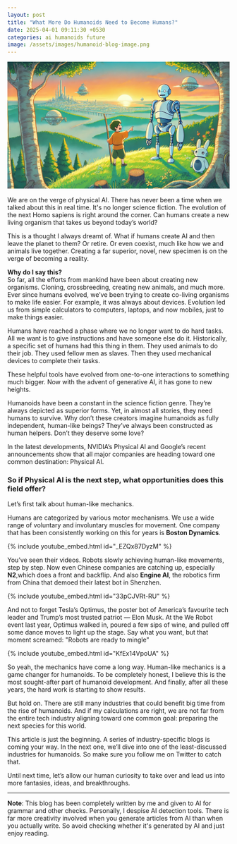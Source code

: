 ```yaml
---
layout: post
title: "What More Do Humanoids Need to Become Humans?"
date: 2025-04-01 09:11:30 +0530
categories: ai humanoids future
image: /assets/images/humanoid-blog-image.png
---
```


![What More Do Humanoids Need to Become Humans?](/assets/images/humanoid-blog-image.png)

We are on the verge of physical AI. There has never been a time when we talked about this in real time. It's no longer science fiction. The evolution of the next Homo sapiens is right around the corner. Can humans create a new living organism that takes us beyond today’s world?

This is a thought I always dreamt of. What if humans create AI and then leave the planet to them? Or retire. Or even coexist, much like how we and animals live together. Creating a far superior, novel, new specimen is on the verge of becoming a reality.

**Why do I say this?**  
So far, all the efforts from mankind have been about creating new organisms. Cloning, crossbreeding, creating new animals, and much more. Ever since humans evolved, we’ve been trying to create co-living organisms to make life easier. For example, it was always about devices. Evolution led us from simple calculators to computers, laptops, and now mobiles, just to make things easier.

Humans have reached a phase where we no longer want to do hard tasks. All we want is to give instructions and have someone else do it. Historically, a specific set of humans had this thing in them. They used animals to do their job. They used fellow men as slaves. Then they used mechanical devices to complete their tasks.

These helpful tools have evolved from one-to-one interactions to something much bigger. Now with the advent of generative AI, it has gone to new heights.

Humanoids have been a constant in the science fiction genre. They’re always depicted as superior forms. Yet, in almost all stories, they need humans to survive. Why don’t these creators imagine humanoids as fully independent, human-like beings? They’ve always been constructed as human helpers. Don’t they deserve some love?

In the latest developments, NVIDIA’s Physical AI and Google’s recent announcements show that all major companies are heading toward one common destination: Physical AI.

### So if Physical AI is the next step, what opportunities does this field offer?

Let’s first talk about human-like mechanics.

Humans are categorized by various motor mechanisms. We use a wide range of voluntary and involuntary muscles for movement. One company that has been consistently working on this for years is **Boston Dynamics**. 

{% include youtube_embed.html id="_EZQx87DyzM" %}

You’ve seen their videos. Robots slowly achieving human-like movements, step by step. Now even Chinese companies are catching up, especially **N2**,which does a front and backflip. And also **Engine AI**, the robotics firm from China that demoed their latest bot in Shenzhen.

 {% include youtube_embed.html id="33pCJVRt-RU" %}

And not to forget Tesla’s Optimus, the poster bot of America’s favourite tech leader and Trump’s most trusted patriot — Elon Musk. At the We Robot event last year, Optimus walked in, poured a few sips of wine, and pulled off some dance moves to light up the stage. Say what you want, but that moment screamed: "Robots are ready to mingle"

  {% include youtube_embed.html id="KfEx14VpoUA" %}
  

So yeah, the mechanics have come a long way. Human-like mechanics is a game changer for humanoids. To be completely honest, I believe this is the most sought-after part of humanoid development. And finally, after all these years, the hard work is starting to show results.

But hold on. There are still many industries that could benefit big time from the rise of humanoids. And if my calculations are right, we are not far from the entire tech industry aligning toward one common goal: preparing the next species for this world.

This article is just the beginning. A series of industry-specific blogs is coming your way. In the next one, we’ll dive into one of the least-discussed industries for humanoids. So make sure you follow me on Twitter to catch that.

Until next time, let’s allow our human curiosity to take over and lead us into more fantasies, ideas, and breakthroughs.

---

**Note**: This blog has been completely written by me and given to AI for grammar and other checks. Personally, I despise AI detection tools. There is far more creativity involved when you generate articles from AI than when you actually write. So avoid checking whether it's generated by AI and just enjoy reading.

